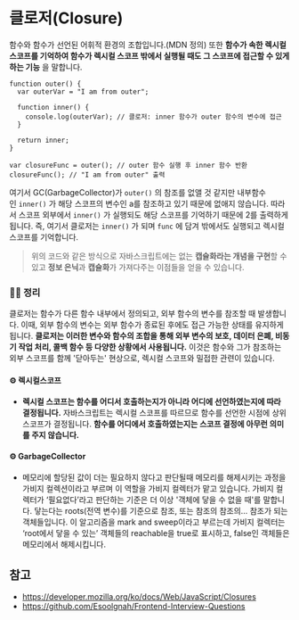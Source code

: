 # 클로저(Closure)

함수와 함수가 선언된 어휘적 환경의 조합입니다.(MDN 정의) 또한 **함수가 속한 렉시컬스코프를 기억하여 함수가 렉시컬 스코프 밖에서 실행될 때도 그 스코프에 접근할 수 있게 하는 기능** 을 말합니다.

```
function outer() {
  var outerVar = "I am from outer";

  function inner() {
    console.log(outerVar); // 클로저: inner 함수가 outer 함수의 변수에 접근
  }

  return inner;
}

var closureFunc = outer(); // outer 함수 실행 후 inner 함수 반환
closureFunc(); // "I am from outer" 출력
```

여기서 GC(GarbageCollector)가 `outer()` 의 참조를 없앨 것 같지만 내부함수인 `inner()` 가 해당 스코프의 변수인 a를 참조하고 있기 때문에 없애지 않습니다. 따라서 스코프 외부에서 `inner()` 가 실행되도 해당 스코프를 기억하기 때문에 2를 출력하게 됩니다. 즉, 여기서 클로저는 `inner()` 가 되며 `func` 에 담겨 밖에서도 실행되고 렉시컬 스코프를 기억합니다.

> 위의 코드와 같은 방식으로 자바스크립트에는 없는 **캡슐화라는 개념을 구현**할 수 있고 **정보 은닉**과 **캡슐화**가 가져다주는 이점들을 얻을 수 있습니다.

### 💁‍♂️ 정리

클로저는 함수가 다른 함수 내부에서 정의되고, 외부 함수의 변수를 참조할 때 발생합니다. 이때, 외부 함수의 변수는 외부 함수가 종료된 후에도 접근 가능한 상태를 유지하게 됩니다. **클로저는 이러한 변수와 함수의 조합을 통해 외부 변수의 보호, 데이터 은폐, 비동기 작업 처리, 콜백 함수 등 다양한 상황에서 사용됩니다.** 이것은 함수와 그가 참조하는 외부 스코프를 함께 '닫아두는' 현상으로, 렉시컬 스코프와 밀접한 관련이 있습니다.

#### ⚙️ 렉시컬스코프

- **렉시컬 스코프는 함수를 어디서 호출하는지가 아니라 어디에 선언하였는지에 따라 결정됩니다.** 자바스크립트는 렉시컬 스코프를 따르므로 함수를 선언한 시점에 상위 스코프가 결정됩니다. **함수를 어디에서 호출하였는지는 스코프 결정에 아무런 의미를 주지 않습니다.**

#### ⚙️ GarbageCollector

- 메모리에 할당된 값이 더는 필요하지 않다고 판단될때 메모리를 해제시키는 과정을 가비지 컬렉션이라고 부르며 이 역할을 가비지 컬렉터가 맡고 있습니다. 가비지 컬렉터가 ‘필요없다’라고 판단하는 기준은 더 이상 '객체에 닿을 수 없을 때'를 말합니다. 닿는다는 roots(전역 변수)를 기준으로 참조, 또는 참조의 참조의… 참조가 되는 객체들입니다. 이 알고리즘을 mark and sweep이라고 부르는데 가비지 컬렉터는 ‘root에서 닿을 수 있는’ 객체들의 reachable을 true로 표시하고, false인 객체들은 메모리에서 해제시킵니다.

## 참고

- https://developer.mozilla.org/ko/docs/Web/JavaScript/Closures
- https://github.com/Esoolgnah/Frontend-Interview-Questions
